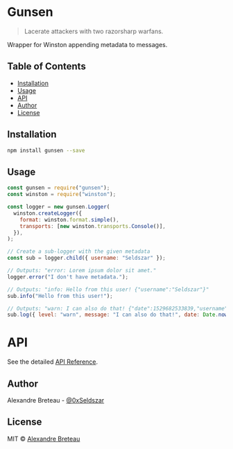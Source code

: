 # Gunsen

> Lacerate attackers with two razorsharp warfans.

Wrapper for Winston appending metadata to messages.

## Table of Contents

- [Installation](#installation)
- [Usage](#usage)
- [API](#api)
- [Author](#author)
- [License](#license)

## Installation

```bash
npm install gunsen --save
```

## Usage

```javascript
const gunsen = require("gunsen");
const winston = require("winston");

const logger = new gunsen.Logger(
  winston.createLogger({
    format: winston.format.simple(),
    transports: [new winston.transports.Console()],
  }),
);

// Create a sub-logger with the given metadata
const sub = logger.child({ username: "Seldszar" });

// Outputs: "error: Lorem ipsum dolor sit amet."
logger.error("I don't have metadata.");

// Outputs: "info: Hello from this user! {"username":"Seldszar"}"
sub.info("Hello from this user!");

// Outputs: "warn: I can also do that! {"date":1529682533839,"username":"Seldszar"}"
sub.log({ level: "warn", message: "I can also do that!", date: Date.now() });
```

# API

See the detailed [API Reference](API.md).

## Author

Alexandre Breteau - [@0xSeldszar](https://twitter.com/0xSeldszar)

## License

MIT © [Alexandre Breteau](https://seldszar.fr)
